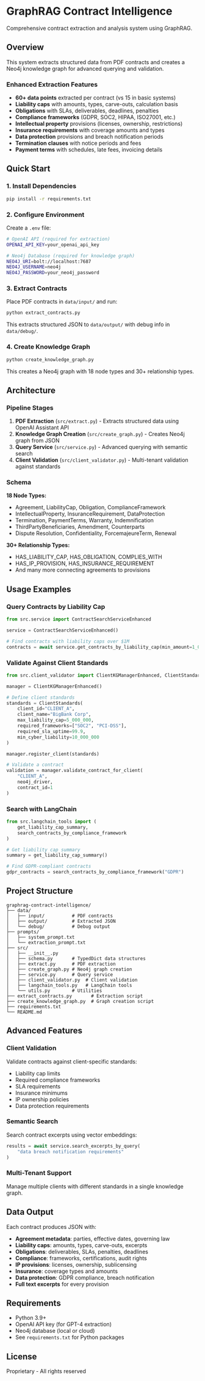 # GraphRAG Contract Intelligence

Comprehensive contract extraction and analysis system using GraphRAG.

## Overview

This system extracts structured data from PDF contracts and creates a Neo4j knowledge graph for advanced querying and validation.

### Enhanced Extraction Features

- **60+ data points** extracted per contract (vs 15 in basic systems)
- **Liability caps** with amounts, types, carve-outs, calculation basis
- **Obligations** with SLAs, deliverables, deadlines, penalties
- **Compliance frameworks** (GDPR, SOC2, HIPAA, ISO27001, etc.)
- **Intellectual property** provisions (licenses, ownership, restrictions)
- **Insurance requirements** with coverage amounts and types
- **Data protection** provisions and breach notification periods
- **Termination clauses** with notice periods and fees
- **Payment terms** with schedules, late fees, invoicing details

## Quick Start

### 1. Install Dependencies

```bash
pip install -r requirements.txt
```

### 2. Configure Environment

Create a `.env` file:

```bash
# OpenAI API (required for extraction)
OPENAI_API_KEY=your_openai_api_key

# Neo4j Database (required for knowledge graph)
NEO4J_URI=bolt://localhost:7687
NEO4J_USERNAME=neo4j
NEO4J_PASSWORD=your_neo4j_password
```

### 3. Extract Contracts

Place PDF contracts in `data/input/` and run:

```bash
python extract_contracts.py
```

This extracts structured JSON to `data/output/` with debug info in `data/debug/`.

### 4. Create Knowledge Graph

```bash
python create_knowledge_graph.py
```

This creates a Neo4j graph with 18 node types and 30+ relationship types.

## Architecture

### Pipeline Stages

1. **PDF Extraction** (`src/extract.py`) - Extracts structured data using OpenAI Assistant API
2. **Knowledge Graph Creation** (`src/create_graph.py`) - Creates Neo4j graph from JSON
3. **Query Service** (`src/service.py`) - Advanced querying with semantic search
4. **Client Validation** (`src/client_validator.py`) - Multi-tenant validation against standards

### Schema

**18 Node Types:**
- Agreement, LiabilityCap, Obligation, ComplianceFramework
- IntellectualProperty, InsuranceRequirement, DataProtection
- Termination, PaymentTerms, Warranty, Indemnification
- ThirdPartyBeneficiaries, Amendment, Counterparts
- Dispute Resolution, Confidentiality, ForcemajeureTerm, Renewal

**30+ Relationship Types:**
- HAS_LIABILITY_CAP, HAS_OBLIGATION, COMPLIES_WITH
- HAS_IP_PROVISION, HAS_INSURANCE_REQUIREMENT
- And many more connecting agreements to provisions

## Usage Examples

### Query Contracts by Liability Cap

```python
from src.service import ContractSearchServiceEnhanced

service = ContractSearchServiceEnhanced()

# Find contracts with liability caps over $1M
contracts = await service.get_contracts_by_liability_cap(min_amount=1_000_000)
```

### Validate Against Client Standards

```python
from src.client_validator import ClientKGManagerEnhanced, ClientStandards

manager = ClientKGManagerEnhanced()

# Define client standards
standards = ClientStandards(
    client_id="CLIENT_A",
    client_name="BigBank Corp",
    max_liability_cap=5_000_000,
    required_frameworks=["SOC2", "PCI-DSS"],
    required_sla_uptime=99.9,
    min_cyber_liability=10_000_000
)

manager.register_client(standards)

# Validate a contract
validation = manager.validate_contract_for_client(
    "CLIENT_A",
    neo4j_driver,
    contract_id=1
)
```

### Search with LangChain

```python
from src.langchain_tools import (
    get_liability_cap_summary,
    search_contracts_by_compliance_framework
)

# Get liability cap summary
summary = get_liability_cap_summary()

# Find GDPR-compliant contracts
gdpr_contracts = search_contracts_by_compliance_framework("GDPR")
```

## Project Structure

```
graphrag-contract-intelligence/
├── data/
│   ├── input/          # PDF contracts
│   ├── output/         # Extracted JSON
│   └── debug/          # Debug output
├── prompts/
│   ├── system_prompt.txt
│   └── extraction_prompt.txt
├── src/
│   ├── __init__.py
│   ├── schema.py       # TypedDict data structures
│   ├── extract.py      # PDF extraction
│   ├── create_graph.py # Neo4j graph creation
│   ├── service.py      # Query service
│   ├── client_validator.py  # Client validation
│   ├── langchain_tools.py   # LangChain tools
│   └── utils.py        # Utilities
├── extract_contracts.py       # Extraction script
├── create_knowledge_graph.py  # Graph creation script
├── requirements.txt
└── README.md
```

## Advanced Features

### Client Validation

Validate contracts against client-specific standards:
- Liability cap limits
- Required compliance frameworks
- SLA requirements
- Insurance minimums
- IP ownership policies
- Data protection requirements

### Semantic Search

Search contract excerpts using vector embeddings:
```python
results = await service.search_excerpts_by_query(
    "data breach notification requirements"
)
```

### Multi-Tenant Support

Manage multiple clients with different standards in a single knowledge graph.

## Data Output

Each contract produces JSON with:
- **Agreement metadata**: parties, effective dates, governing law
- **Liability caps**: amounts, types, carve-outs, excerpts
- **Obligations**: deliverables, SLAs, penalties, deadlines
- **Compliance**: frameworks, certifications, audit rights
- **IP provisions**: licenses, ownership, sublicensing
- **Insurance**: coverage types and amounts
- **Data protection**: GDPR compliance, breach notification
- **Full text excerpts** for every provision

## Requirements

- Python 3.9+
- OpenAI API key (for GPT-4 extraction)
- Neo4j database (local or cloud)
- See `requirements.txt` for Python packages

## License

Proprietary - All rights reserved
